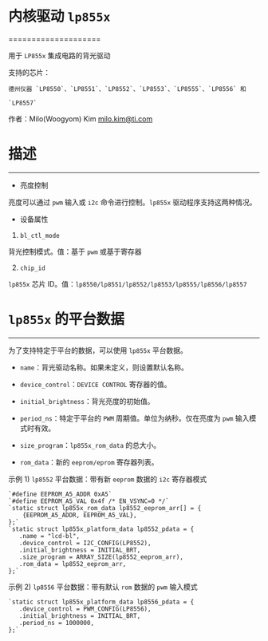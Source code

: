 # 内核驱动 `lp855x`

====================

用于 `LP855x` 集成电路的背光驱动

支持的芯片：

    德州仪器 `LP8550`、`LP8551`、`LP8552`、`LP8553`、`LP8555`、`LP8556` 和

    `LP8557`

作者：Milo(Woogyom) Kim <milo.kim@ti.com>

# 描述

-----------

* 亮度控制

亮度可以通过 `pwm` 输入或 `i2c` 命令进行控制。`lp855x` 驱动程序支持这两种情况。

* 设备属性

1) `bl_ctl_mode`

背光控制模式。值：基于 `pwm` 或基于寄存器

2) `chip_id`

`lp855x` 芯片 ID。值：`lp8550/lp8551/lp8552/lp8553/lp8555/lp8556/lp8557`

# `lp855x` 的平台数据

------------------------

为了支持特定于平台的数据，可以使用 `lp855x` 平台数据。

* `name`：背光驱动名称。如果未定义，则设置默认名称。

* `device_control`：`DEVICE CONTROL` 寄存器的值。

* `initial_brightness`：背光亮度的初始值。

* `period_ns`：特定于平台的 `PWM` 周期值。单位为纳秒。仅在亮度为 `pwm` 输入模式时有效。

* `size_program`：`lp855x_rom_data` 的总大小。

* `rom_data`：新的 `eeprom/eprom` 寄存器列表。

示例 1) `lp8552` 平台数据：带有新 `eeprom` 数据的 `i2c` 寄存器模式

```
`#define EEPROM_A5_ADDR 0xA5`
`#define EEPROM_A5_VAL 0x4f /* EN_VSYNC=0 */`
`static struct lp855x_rom_data lp8552_eeprom_arr[] = {
    {EEPROM_A5_ADDR, EEPROM_A5_VAL},
};`
`static struct lp855x_platform_data lp8552_pdata = {
   .name = "lcd-bl",
   .device_control = I2C_CONFIG(LP8552),
   .initial_brightness = INITIAL_BRT,
   .size_program = ARRAY_SIZE(lp8552_eeprom_arr),
   .rom_data = lp8552_eeprom_arr,
};`
```

示例 2) `lp8556` 平台数据：带有默认 `rom` 数据的 `pwm` 输入模式

```
`static struct lp855x_platform_data lp8556_pdata = {
   .device_control = PWM_CONFIG(LP8556),
   .initial_brightness = INITIAL_BRT,
   .period_ns = 1000000,
};`
```